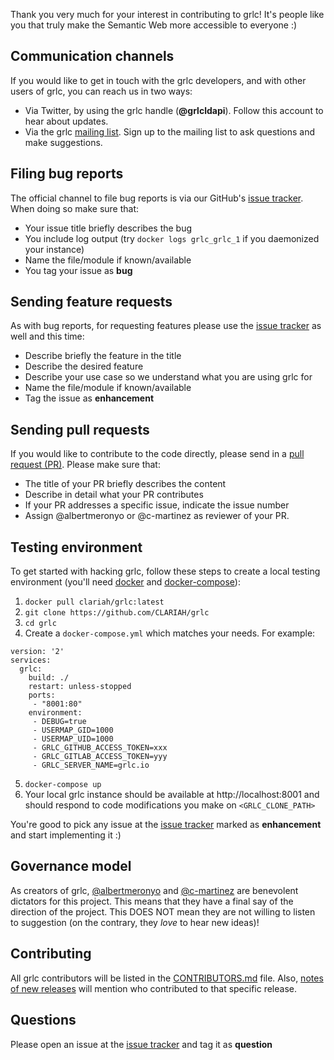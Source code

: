 <!--
SPDX-FileCopyrightText: 2022 Albert Meroño, Rinke Hoekstra, Carlos Martínez

SPDX-License-Identifier: MIT
-->

Thank you very much for your interest in contributing to grlc! It's people like you that truly make the Semantic Web more accessible to everyone :)

## Communication channels

If you would like to get in touch with the grlc developers, and with other users of grlc, you can reach us in two ways:
 - Via Twitter, by using the grlc handle (**@grlcldapi**). Follow this account to hear about updates.
 - Via the grlc [mailing list](https://groups.google.com/g/grlc-list/). Sign up to the mailing list to ask questions and make suggestions.

## Filing bug reports

The official channel to file bug reports is via our GitHub's [issue tracker](https://github.com/CLARIAH/grlc/issues). When doing so make sure that:
- Your issue title briefly describes the bug
- You include log output (try `docker logs grlc_grlc_1` if you daemonized your instance)
- Name the file/module if known/available
- You tag your issue as **bug**

## Sending feature requests

As with bug reports, for requesting features please use the [issue tracker](https://github.com/CLARIAH/grlc/issues) as well and this time:
- Describe briefly the feature in the title
- Describe the desired feature
- Describe your use case so we understand what you are using grlc for
- Name the file/module if known/available
- Tag the issue as **enhancement**

## Sending pull requests

If you would like to contribute to the code directly, please send in a [pull request (PR)](https://github.com/CLARIAH/grlc/pulls). Please make sure that:
 - The title of your PR briefly describes the content
 - Describe in detail what your PR contributes
 - If your PR addresses a specific issue, indicate the issue number
 - Assign @albertmeronyo or @c-martinez as reviewer of your PR.

## Testing environment

To get started with hacking grlc, follow these steps to create a local testing environment (you'll need [docker](https://www.docker.com/) and [docker-compose](https://docs.docker.com/compose/)):

1. `docker pull clariah/grlc:latest`
2. `git clone https://github.com/CLARIAH/grlc`
3. `cd grlc`
4. Create a `docker-compose.yml` which matches your needs. For example:
```
version: '2'
services:
  grlc:
    build: ./
    restart: unless-stopped
    ports:
     - "8001:80"
    environment:
     - DEBUG=true
     - USERMAP_GID=1000
     - USERMAP_UID=1000
     - GRLC_GITHUB_ACCESS_TOKEN=xxx
     - GRLC_GITLAB_ACCESS_TOKEN=yyy
     - GRLC_SERVER_NAME=grlc.io
```

5. `docker-compose up`
6. Your local grlc instance should be available at http://localhost:8001 and should respond to code modifications you make on `<GRLC_CLONE_PATH>`

You're good to pick any issue at the  [issue tracker](https://github.com/CLARIAH/grlc/issues) marked as **enhancement** and start implementing it :)

## Governance model

As creators of grlc, [@albertmeronyo](https://github.com/albertmeronyo) and [@c-martinez](http://github.com/c-martinez) are benevolent dictators for this project. This means that they have a final say of the direction of the project. This DOES NOT mean they are not willing to listen to suggestion (on the contrary, they *love* to hear new ideas)!

## Contributing

All grlc contributors will be listed in the [CONTRIBUTORS.md](CONTRIBUTORS.md) file. Also, [notes of new releases](https://github.com/CLARIAH/grlc/releases) will mention who contributed to that specific release.

## Questions

Please open an issue at the [issue tracker](https://github.com/CLARIAH/grlc/issues) and tag it as **question**
